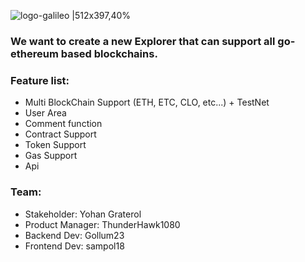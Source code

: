 ![logo-galileo |512x397,40%](https://user-images.githubusercontent.com/22537373/45782283-b25c2400-bc62-11e8-9cc2-91e273cfbdb3.png)

### We want to create a new Explorer that can support all go-ethereum based blockchains.

### **Feature list:**

- Multi BlockChain Support (ETH, ETC, CLO, etc...) + TestNet
- User Area
- Comment function
- Contract Support
- Token Support
- Gas Support
- Api 

### **Team:**

- Stakeholder: Yohan Graterol
- Product Manager: ThunderHawk1080
- Backend Dev: Gollum23
- Frontend Dev: sampol18

